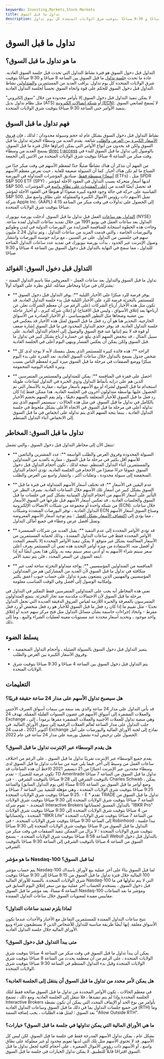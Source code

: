 ```yaml
---
keywords: Investing,Markets,Stock Markets
title: تداول ما قبل السوق
description: تداول ما قبل السوق هو نشاط تداول يحدث قبل جلسة السوق العادية ، عادةً ما بين الساعة 8 صباحًا و 9:30 صباحًا بتوقيت شرق الولايات المتحدة كل يوم تداول.
---
```


# تداول ما قبل السوق
## ما هو تداول ما قبل السوق؟

التداول قبل دخول السوق هو فترة نشاط التداول التي تحدث قبل جلسة السوق العادية. عادة ما تحدث [جلسة تداول](/tradingsession) ما قبل السوق بين الساعة 8 صباحًا و 9:30 صباحًا بتوقيت شرق الولايات المتحدة كل يوم تداول. يراقب العديد من المستثمرين [والمتداولين](/trader) نشاط التداول قبل دخول السوق للحكم على قوة واتجاه السوق تحسباً لجلسة التداول العادية.

لا يمكن تنفيذ التداول قبل دخول السوق إلا بأوامر محدودة من خلال "سوق إلكتروني" مثل نظام تداول بديل (ATS) أو [شبكة اتصالات إلكترونية (ECN)](/ecn). لا يُسمح لصانعي السوق بتنفيذ الأوامر حتى الساعة 9:30 صباحًا بتوقيت شرق الولايات المتحدة.

## فهم تداول ما قبل السوق

نشاط التداول قبل دخول السوق بشكل عام له حجم وسيولة محدودان ؛ لذلك ، فإن [فروق الأسعار الكبيرة بين العرض والطلب](/bid-askspread) شائعة. يقدم العديد من وسطاء التجزئة تداول ما قبل السوق ولكن قد يحدون من أنواع الأوامر التي يمكن إجراؤها خلال فترة ما قبل السوق. يسمح العديد من وسطاء [direc](/directaccessbroker) [t-access](/directaccessbroker) بالوصول إلى تداول ما قبل السوق للبدء في وقت مبكر من الساعة 4 صباحًا بتوقيت شرق الولايات المتحدة من الاثنين إلى الجمعة.

من المهم أن تتذكر أن هناك نشاطًا ضئيلًا جدًا لمعظم الأسهم في وقت مبكر جدًا من الصباح ما لم تكن هناك أخبار. كما أن السيولة ضعيفة للغاية ، حيث تعرض معظم الأسهم [أسعارًا مبسطة فقط](/stub-quote). صناديق المؤشرات المتداولة في البورصة (ETFs) ، مثل SPDR S&P 500 ETF (SPY) ، لديها أسعار متحركة بسبب التداول في العقود الآجلة لمؤشر S&P 500. قد تحصل أيضًا العديد من [أعلى المقتنيات على نطاق واسع](/top-holdings) في المؤشرات القياسية على حركة في حالة وجود فجوة كبيرة صعودًا أو هبوطًا في العقود الآجلة لمؤشر S&P 500. تميل الأسهم ذات رؤوس الأموال الكبيرة والمملوكة على نطاق واسع مثل شركة Apple Inc. (AAPL) إلى الحصول على تداولات في وقت مبكر من الساعة 4:15 صباحًا بتوقيت شرق الولايات المتحدة.

[التداول بعد ساعات](/afterhourstrading) العمل قبل تداول ما قبل السوق. أدخلت بورصة نيويورك (NYSE) التداول بعد ساعات العمل في يونيو 1991 من خلال تمديد ساعات التداول لمدة ساعة. وجاءت هذه الخطوة استجابة للمنافسة المتزايدة من البورصات الدولية في لندن وطوكيو والبورصات الخاصة ، والتي قدمت المزيد من ساعات التداول ، وتم تداول 2.24 مليون سهم في جلستين من التداول. على مر السنين ، مع تزايد حوسبة البورصات وانتشار وصول الإنترنت عبر الحدود ، بدأت بورصة نيويورك في تمديد عدد ساعات التداول المتاحة للتداول ، مما سمح في النهاية بالتداول قبل دخول السوق بين الساعة 4 صباحًا و 9:30 صباحًا

## التداول قبل دخول السوق: الفوائد

تداول ما قبل السوق والتداول بعد ساعات العمل - المعروفين معًا باسم التداول الممتد - يشتركان في مزايا ومخاطر مماثلة. لنلقِ نظرة على الفوائد أولاً:

- ** يوفر فرصة للرد مبكرًا على الأخبار الليلية **: يوفر التداول قبل دخول السوق للمستثمر بالتجزئة فرصة للرد على الأخبار الليلية قبل بدء جلسة التداول العادية. قد تكون مثل هذه الأخبار أرباح الشركات (على الرغم من أن معظم الشركات تعلن عن أرباحها بعد إغلاق الأسواق ، وليس قبل الافتتاح) أو إعلان شركة كبرى ، أو أخبار عاجلة بين عشية وضحاها مثل التطور الجيوسياسي ، أو الأخبار الصادرة من الأسواق الخارجية. التحذير هنا هو أن رد فعل ما قبل السوق لمثل هذه الأخبار قد ينعكس في جلسة التداول العادية. قد يوفر حجم التداول المحدود في ما قبل السوق إشارة ضعف أو قوة قد لا يتم إثباتها عند فتح السوق والوصول إلى أحجام التداول العادية. على سبيل المثال ، قد ينخفض السهم الذي يبلغ عن خسارة أرباح بشكل كبير في تداول ما قبل السوق ولكن يمكن أن يعكس المسار وينهي اليوم أعلى في الجلسة العادية.

- ** الراحة **: هذه فائدة كبيرة للمستثمر الذي يعمل بنفسك لأنه لا يوجد لدى كل شخص جدول يسمح بالتداول خلال ساعات السوق العادية. تعد القدرة على بدء اليوم مبكرًا ووضع الصفقات في مرحلة ما قبل السوق ميزة كبيرة لمعظم الناس بسبب وتيرة الحياة اليومية المحمومة.

- ** احصل على قفزة في المنافسة **: يمكن للمتداولين والمستثمرين المتمرسين الذين هم على دراية بأنماط التداول وذوي الخبرة في التداول لساعات طويلة استخدام ما قبل السوق لشراء أو بيع الأسهم بأسعار مواتية ، مقارنة بالأسعار التي تم الحصول عليها بواسطة متداولون آخرون في الجلسة العادية. هذا ممكن فقط إذا كان رد فعل ما قبل السوق للأخبار المتعلقة بالسهم دقيقًا ، ولم يقم السهم بخصم الأخبار بالكامل في تداول ما قبل السوق. في مثل هذه الحالات ، سيستمر السهم الذي يتم تداوله أعلى في مرحلة ما قبل السوق في الاتجاه الأعلى بشكل ملحوظ في جلسة التداول العادية ، بينما يتجه السهم الذي يتم تداوله على انخفاض في ما قبل السوق إلى الانخفاض أثناء التداول المنتظم.

## تداول ما قبل السوق: المخاطر

ننتقل الآن إلى مخاطر التداول قبل دخول السوق ، والتي تشمل:

- ** السيولة المحدودة وفروق العرض والطلب الواسعة **: عدد المشترين والبائعين للأسهم أقل بكثير في مرحلة ما قبل السوق ، مقارنة بالعديد من المتداولين والمستثمرين أثناء التداول المنتظم. نتيجة لذلك ، تكون أحجام التداول قبل دخول السوق عمومًا جزءًا صغيرًا من الأحجام في الجلسة العادية. تؤدي أحجام التداول المنخفضة إلى سيولة محدودة ، وتقلبات أكبر ، وانتشار واسع بين العرض والطلب.

- ** عدم اليقين في الأسعار **: قد تختلف أسعار الأسهم المتداولة في فترة ما قبل السوق بشكل كبير عن أسعار تلك الأسهم خلال الساعات العادية. بصرف النظر عن التأثير على أسعار الأسهم من أحجام التداول المتباينة بشكل كبير في جلسات ما قبل السوق والجلسات العادية ، قد تعكس أسعار الأسهم قبل طرحها في السوق الأسعار من شبكة واحدة أو مجموعة من شبكات الاتصالات الإلكترونية (ECN). خلال ساعات التداول العادية ، توفر البورصات المتعددة وشبكات ECN وصناع السوق أسعار الأسهم ، مما يؤدي إلى [اكتشاف الأسعار بشكل أفضل](/pricediscovery) ؛ يتم توحيد أسعار الأسهم المعروضة وتمثل أفضل عرض وعطاء في جميع أماكن التداول.

- ** قد تؤدي الأوامر المحددة إلى عدم التنفيذ **: يقبل العديد من شركات السمسرة الأوامر المحددة فقط في ساعات التداول الممتدة ، وذلك لحماية المستثمرين من الأسعار المعاكسة بشكل غير متوقع. لا يمكن تنفيذ الأوامر المحددة إلا بالسعر المحدد أو أفضل منه. الاستفادة من ميزة أوامر التحديد هذه تعني أن المستثمر يعرف أعلى سعر سيتم شراء الأسهم به أو أدنى سعر سيتم بيعه به. ولكن هذا يعني أيضًا أنه إذا ابتعد السوق عن السعر المحدد ، فلن يتم تنفيذ الأمر.

- ** المنافسة من المتداولين المؤسسيين **: يواجه متداولو التجزئة ساحة لعب غير متكافئة في تداول ما قبل السوق لأن العديد من المشاركين هم من المتداولين المؤسسيين والمهنيين الذين يتمتعون بميزة تداول على حساب جيوب أعمق بكثير وإمكانية الوصول إلى أفضل وفي الوقت المناسب معلومة.

تعني هذه المخاطر أنه يجب على المتداولين المتمرسين فقط التفكير في التداول في مرحلة ما قبل السوق لأن الاحتمالات مكدسة ضد تجار التجزئة. يتمتع المتداولون المتمرسون بالمعرفة والخبرة اللازمة لقياس الفروق الدقيقة العديدة التي تجعل التداول تحديًا - مثل تقييم ما إذا كان رد فعل ما قبل السوق للأخبار هو رد فعل منخفض أو رد فعل مفرط - واتخاذ إجراءات حاسمة بشأن مسائل التداول مثل فتح مركز سهم جديد أو إغلاق واحد موجود ، وتحديد أسعار محددة عند مستويات معينة لعمليات الشراء والبيع ، وما إلى ذلك.

## يسلط الضوء

- يتميز التداول قبل دخول السوق بالسيولة الضئيلة ، وأحجام التداول المنخفضة ، وفروق الأسعار الكبيرة بين العرض والطلب.

- يتم التداول قبل دخول السوق بين الساعة 4 صباحًا و 9:30 صباحًا بتوقيت شرق الولايات المتحدة.

## التعليمات

### هل سيصبح تداول الأسهم على مدار 24 ساعة حقيقة قريبًا؟

قد يأتي التداول على مدار 24 ساعة والذي يعد سمة من سمات أسواق الصرف الأجنبي والعملات المشفرة إلى أسواق الأسهم في غضون السنوات القليلة المقبلة. تهدف 24 Exchange ، وهي منصة تداول للعملات الأجنبية والعملات المشفرة مقرها برمودا ، إلى جلب التداول على مدار الساعة لعالم العملات الرقمية إلى سوق الأوراق المالية. في أكتوبر 2021 ، قدمت 24 Exchange نماذج إلى لجنة الأوراق المالية والبورصات على أمل الحصول على ترخيص لبدء تشغيل بورصة على مدار 24 ساعة في عام 2022.

### هل يقدم الوسطاء عبر الإنترنت تداول ما قبل السوق؟

يقدم جميع الوسطاء عبر الإنترنت تقريبًا تداول ما قبل السوق ، على الرغم من اختلاف ساعات العمل من وسيط إلى آخر. فيما يلي عينة من ساعات تداول ما قبل السوق لدى وسطاء محددين عبر الإنترنت اعتبارًا من 21 ديسمبر 2021 (لاحظ أن هذه الساعات قد تكون عرضة للتغيير): - تقدم TD Ameritrade تداول ما قبل السوق من الساعة 7 صباحًا بالتوقيت الشرقي إلى 9:28 صباحًا بالتوقيت الشرقي . - في Charles Schwab ، يمكن وضع أوامر ما قبل السوق بين الساعة 8:05 مساءً (في يوم التداول السابق) والساعة 9:25 صباحًا بتوقيت شرق الولايات المتحدة ، وهي مؤهلة للتنفيذ بين الساعة 7 صباحًا و 9:25 صباحًا بتوقيت شرق الولايات المتحدة. - E * تقدم TRADE تداول ما قبل السوق من الساعة 7 صباحًا بتوقيت شرق الولايات المتحدة إلى 9:30 صباحًا بتوقيت شرق الولايات المتحدة. - تقوم شركة Interactive Brokers بالتداول المسبق لحساباتها "IBKR Pro" من 4 صباحًا بتوقيت شرق الولايات المتحدة إلى 9:30 صباحًا بتوقيت شرق الولايات المتحدة ، ولحساباتها "IBKR Lite" من الساعة 7 صباحًا بتوقيت شرق الولايات المتحدة إلى الساعة 9:30 صباحًا بتوقيت شرق الولايات المتحدة. - في Robinhood ، تبدأ جلسة التداول ما قبل السوق من 9 صباحًا بتوقيت شرق الولايات المتحدة إلى 9:30 صباحًا بتوقيت شرق الولايات المتحدة ؛ لا يزال من الممكن تنفيذ الصفقات في وقت مبكر من الساعة 8:58 صباحًا بتوقيت شرق الولايات المتحدة. - يسمح Webull بالتداول قبل دخول السوق من الساعة 4 صباحًا بالتوقيت الشرقي إلى الساعة 9:30 صباحًا بالتوقيت الشرقي.

### ما هو مؤشر Nasdaq-100 لما قبل السوق؟

يتم حساب مؤشر Nasdaq-100 لما قبل السوق بناءً على آخر عملية بيع لأوراق ناسداك 100 المالية خلال فترة تداول ما قبل السوق من 8:15 صباحًا إلى 9:30 صباحًا بتوقيت شرق الولايات المتحدة. بالنسبة للأوراق المالية Nasdaq-100 التي لا يتم تداولها في ما قبل دخول السوق ، يستخدم الحساب آخر عملية بيع من سعر إغلاق اليوم السابق في الساعة 4 مساءً. يعد مؤشر ما قبل السوق Nasdaq-100 ومؤشر ما بعد الساعات مقاييس مفيدة لمعنويات السوق خلال ساعات التداول الممتدة.

### لماذا يلزم تمديد ساعات التداول؟

تتيح ساعات التداول الممتدة للمستثمرين التفاعل مع الأخبار والأحداث عندما تكون الأسواق مغلقة. إنها أيضًا طريقة مناسبة للتداول للأشخاص الذين لا يستطيعون شراء وبيع الأوراق المالية خلال جلسة التداول العادية.

### متى يبدأ التداول قبل دخول السوق؟

يمكن أن يبدأ تداول ما قبل السوق في وقت مبكر من الساعة 4 صباحًا بتوقيت شرق الولايات المتحدة ، على الرغم من أن معظمه يحدث من الساعة 8 صباحًا بتوقيت شرق الولايات المتحدة وقبل بدء التداول المنتظم في الساعة 9:30 صباحًا بتوقيت شرق الولايات المتحدة.

### هل يمكن لأمر محدد من تداول ما قبل السوق أن ينتقل إلى الجلسة العادية؟

في معظم الحالات ، تكون الأوامر المحددة من تداول ما قبل السوق صالحة فقط لتلك الجلسة المحددة وإذا لم يتم تنفيذها ، فلا تنتقل إلى الجلسة العادية. ومع ذلك ، تسمح Interactive Brokers بأوامر من نوع الحد أو الإيقاف المحدد التي يمكن أن تكون نشطة في جميع جلسات التداول بما في ذلك ما قبل السوق وساعات التداول العادية (RTH) وما بعد السوق ؛ لمثل هذه الطلبات ، يجب إضافة السمة "Allow Outside RTH".

### ما هي الأوراق المالية التي يمكن تداولها في جلسة ما قبل السوق؟ خيارات؟

بشكل عام ، يمكن تداول الأسهم المدرجة فقط في جلسة ما قبل السوق. لكن ليس كل الأسهم. قد لا تحتوي الأسهم مثل تلك التي لديها تعويم محدود أو غير مملوكة على نطاق واسع ، أو الأسهم ذات رؤوس الأموال الصغيرة ، على أحجام كافية لجعل تداول ما قبل السوق اقتراحًا قابلاً للتطبيق. لا يمكن تداول الخيارات في جلسة ما قبل السوق.

